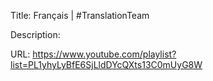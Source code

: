 Title: Français | #TranslationTeam

Description: 

URL: https://www.youtube.com/playlist?list=PL1yhyLyBfE6SjLldDYcQXts13C0mUyG8W

